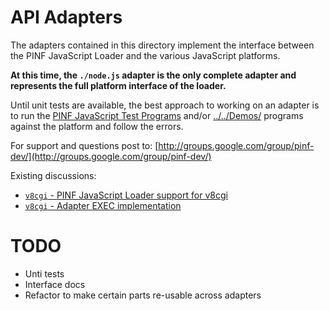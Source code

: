 API Adapters
============

The adapters contained in this directory implement the interface between the
PINF JavaScript Loader and the various JavaScript platforms.

**At this time, the `./node.js` adapter is the only complete adapter and represents the full platform interface of the loader.**

Until unit tests are available, the best approach to working on an adapter is to run
the [PINF JavaScript Test Programs](https://github.com/pinf/test-programs-js) and/or 
[../../Demos/](https://github.com/pinf/loader-js/tree/master/demos) programs against the platform and follow the errors.

For support and questions post to: [http://groups.google.com/group/pinf-dev/](http://groups.google.com/group/pinf-dev/)

Existing discussions:

  * [`v8cgi` - PINF JavaScript Loader support for v8cgi](http://groups.google.com/group/v8cgi/browse_thread/thread/17b8687e30578460)
  * [`v8cgi` - Adapter EXEC implementation](http://groups.google.com/group/v8cgi/browse_thread/thread/ffa16af0436efabf/845bf099c0851146#845bf099c0851146)


TODO
====

  * Unti tests
  * Interface docs
  * Refactor to make certain parts re-usable across adapters
